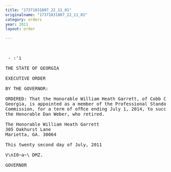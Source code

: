 ```yaml
---
title: "17371031807_22_11_01"
originalname: "17371031807_22_11_01"
category: orders
year: 2011
layout: order

---
```

<pre>
 

 - :'i

THE STATE OF GEORGIA

EXECUTIVE ORDER

BY THE GOVERNOR:

ORDERED: That the Honorable William Heath Garrett, of Cobb County,
Georgia, is appointed as a member of the Professional Standards
Commission, for a term of ofﬁce ending July 1, 2014, to succeed
the Honorable Dan Weber, who retired.

The Honorable William Heath Garrett
305 Oakhurst Lane
Marietta, GA. 30064

This twenty second day of July, 2011

V\nI0~a~\ DMZ.

GOVERNOR

</pre>
